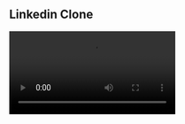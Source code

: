 ## Linkedin Clone


<video src="https://github.com/manahter/patika-odev/assets/73780835/f97831ac-837c-4711-8cc0-c39f42c4dce6" controls="controls" style="max-width: 730px;">
</video>


